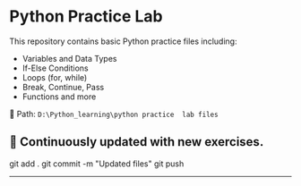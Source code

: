 # Python Practice Lab

This repository contains basic Python practice files including:

- Variables and Data Types
- If-Else Conditions
- Loops (for, while)
- Break, Continue, Pass
- Functions and more

📁 Path: `D:\Python_learning\python practice  lab files`

🔁 Continuously updated with new exercises.
-------

git add .
git commit -m "Updated files"
git push

--------
